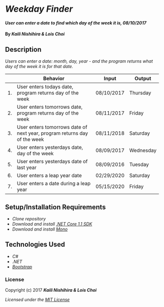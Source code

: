 # _Weekday Finder_

#### _User can enter a date to find which day of the week it is, 08/10/2017_

#### By _**Kaili Nishihira & Lois Choi**_

## Description

_Users can enter a date: month, day, year - and the program returns what day of the week it is for that date._

|| Behavior  | Input  | Output  |
|---|---|---|---|
|1.| User enters todays date, program returns day of the week  | 08/10/2017  | Thursday |
|2.| User enters tomorrows date, program returns day of the week | 08/11/2017  | Friday  |
|3.| User enters tomorrows date of next year, program returns day of the week  | 08/11/2018 | Saturday  |
|4.| User enters yesterdays date, day of the week  |  08/09/2017 | Wednesday  |
|5.| User enters yesterdays date of last year  | 08/09/2016  | Tuesday  |
|6.| User enters a leap year date  | 02/29/2020  |  Saturday |
|7.| User enters a date during a leap year   |  05/15/2020  | Friday |

## Setup/Installation Requirements

* _Clone repository_
* _Download and install [.NET Core 1.1 SDK](https://www.microsoft.com/net/download/core)_
* _Download and install [Mono](http://www.mono-project.com/download/)_


## Technologies Used
* _C#_
* _.NET_
* _[Bootstrap](http://getbootstrap.com/getting-started/)_

### License

Copyright (c) 2017 **_Kaili Nishihira & Lois Choi_**

*Licensed under the [MIT License](https://opensource.org/licenses/MIT)*
